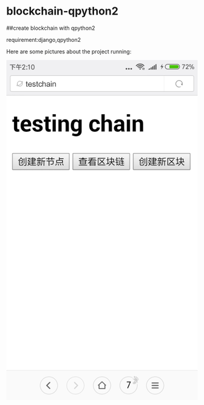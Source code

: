 # blockchain-qpython2
##create blockchain with qpython2

requirement:django,qpython2

Here are some pictures about the project running:

![图1](https://github.com/xiaomile/blockchain-qpython2/blob/master/picture/temp/Screenshot_2018-03-30-14-10-34-172_com.android.browser.png)
